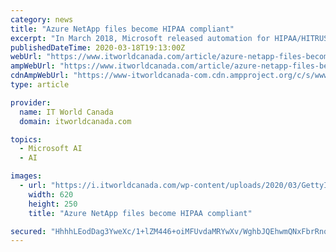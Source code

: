 ```yaml
---
category: news
title: "Azure NetApp files become HIPAA compliant"
excerpt: "In March 2018, Microsoft released automation for HIPAA/HITRUST compliance in the form of its new Azure Security and Compliance Blueprint for HIPAA/HITRUST – Health Data & AI. Azure Blueprints by Microsoft are resources to help build and launch cloud-powered applications that comply with stringent regulations and standards. Included in the ..."
publishedDateTime: 2020-03-18T19:13:00Z
webUrl: "https://www.itworldcanada.com/article/azure-netapp-files-become-hipaa-compliant/428632"
ampWebUrl: "https://www.itworldcanada.com/article/azure-netapp-files-become-hipaa-compliant/428632?amp=1"
cdnAmpWebUrl: "https://www-itworldcanada-com.cdn.ampproject.org/c/s/www.itworldcanada.com/article/azure-netapp-files-become-hipaa-compliant/428632?amp=1"
type: article

provider:
  name: IT World Canada
  domain: itworldcanada.com

topics:
  - Microsoft AI
  - AI

images:
  - url: "https://i.itworldcanada.com/wp-content/uploads/2020/03/GettyImages-1127091365-620x250.jpg"
    width: 620
    height: 250
    title: "Azure NetApp files become HIPAA compliant"

secured: "HhhhLEodDag3YweXc/1+lZM446+oiMFUvdaMRYwXv/WghbJQEhwmQNxFbrRnqLGIpMznzq+qTpIN8SAgGpT7T9VTdglUPsedTsqb0b32HQWhNyZNqXA5qRdBzjTP5GwIRTIfeejA5F5Y/nSTzs0d03zAfd1CUGhRGWUb2tJa1nEebsOaFxOI++rkZdJBOqDgCJ8PUWCtqvsuKSnsn+zWh9vBqY/YBsdm1nis1/TWDuiLIMLtLTSshfsKwLVTw4QnMbDmhndd3lFgqn2GRzwHOzhB747A0Oo+sH9doiUOchwxAFupedir0reeeWuWGWCL;FLrXgQLrrxbYoNB8rQEgWA=="
---
```


